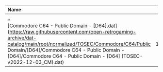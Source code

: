 |Name|Size|
|:---|---:|
|[..](../index.html)|DIR|
|[Commodore C64 - Public Domain - [D64].dat](https://raw.githubusercontent.com/open-retrogaming-archive/dat-catalog/main/root/normalized/TOSEC/Commodore/C64/Public Domain/[D64]/Commodore C64 - Public Domain - [D64]/Commodore C64 - Public Domain - [D64] (TOSEC-v2022-12-03_CM).dat)|1635057|
